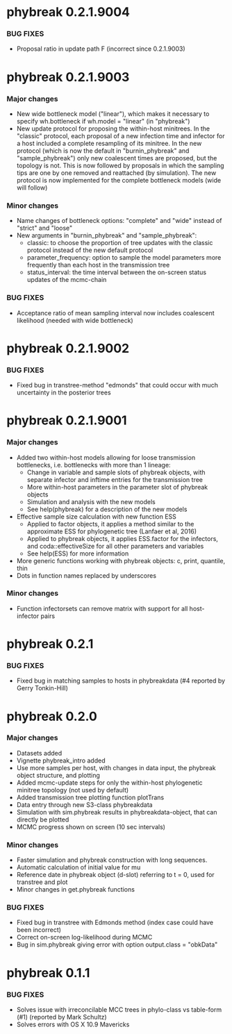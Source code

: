 # phybreak 0.2.1.9004

### BUG FIXES
* Proposal ratio in update path F (incorrect since 0.2.1.9003)

# phybreak 0.2.1.9003

### Major changes
* New wide bottleneck model ("linear"), which makes it necessary to specify wh.bottleneck if wh.model = "linear" (in "phybreak")
* New update protocol for proposing the within-host minitrees. In the "classic" protocol, each proposal of a new infection time and infector for a host included a complete resampling of its minitree. In the new protocol (which is now the default in "burnin_phybreak" and "sample_phybreak") only new coalescent times are proposed, but the topology is not. This is now followed by proposals in which the sampling tips are one by one removed and reattached (by simulation). The new protocol is now implemented for the complete bottleneck models (wide will follow)

### Minor changes
* Name changes of bottleneck options: "complete" and "wide" instead of "strict" and "loose"
* New arguments in "burnin_phybreak" and "sample_phybreak":
    * classic: to choose the proportion of tree updates with the classic protocol instead of the new default protocol
    * parameter_frequency: option to sample the model parameters more frequently than each host in the transmission tree
    * status_interval: the time interval between the on-screen status updates of the mcmc-chain

### BUG FIXES
* Acceptance ratio of mean sampling interval now includes coalescent likelihood (needed with wide bottleneck)

# phybreak 0.2.1.9002

### BUG FIXES
* Fixed bug in transtree-method "edmonds" that could occur with much uncertainty in the posterior trees


# phybreak 0.2.1.9001

### Major changes
* Added two within-host models allowing for loose transmission bottlenecks, i.e. bottlenecks with more than 1 lineage:
    * Change in variable and sample slots of phybreak objects, with separate infector and inftime entries for the transmission tree
    * More within-host parameters in the parameter slot of phybreak objects
    * Simulation and analysis with the new models
    * See help(phybreak) for a description of the new models
* Effective sample size calculation with new function ESS
    * Applied to factor objects, it applies a method similar to the approximate ESS for phylogenetic tree (Lanfaer et al, 2016)
    * Applied to phybreak objects, it applies ESS.factor for the infectors, and coda::effectiveSize for all other parameters and variables
    * See help(ESS) for more information
* More generic functions working with phybreak objects: c, print, quantile, thin
* Dots in function names replaced by underscores

### Minor changes
* Function infectorsets can remove matrix with support for all host-infector pairs


# phybreak 0.2.1

### BUG FIXES
* Fixed bug in matching samples to hosts in phybreakdata (#4 reported by Gerry Tonkin-Hill)


# phybreak 0.2.0

### Major changes
* Datasets added
* Vignette phybreak_intro added
* Use more samples per host, with changes in data input, the phybreak object structure, and plotting
* Added mcmc-update steps for only the within-host phylogenetic minitree topology (not used by default)
* Added transmission tree plotting function plotTrans
* Data entry through new S3-class phybreakdata
* Simulation with sim.phybreak results in phybreakdata-object, that can directly be plotted
* MCMC progress shown on screen (10 sec intervals)

### Minor changes
* Faster simulation and phybreak construction with long sequences.
* Automatic calculation of initial value for mu
* Reference date in phybreak object (d-slot) referring to t = 0, used for transtree and plot
* Minor changes in get.phybreak functions

### BUG FIXES
* Fixed bug in transtree with Edmonds method (index case could have been incorrect)
* Correct on-screen log-likelihood during MCMC
* Bug in sim.phybreak giving error with option output.class = "obkData"


# phybreak 0.1.1

### BUG FIXES

* Solves issue with irreconcilable MCC trees in phylo-class vs table-form (#1) (reported by Mark Schultz)  
* Solves errors with OS X 10.9 Mavericks

